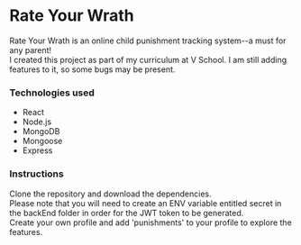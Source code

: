 # Rate Your Wrath</br>
Rate Your Wrath is an online child punishment tracking system--a must for any parent!</br>
I created this project as part of my curriculum at V School.  I am still adding features to it, so some bugs may be present.</br>

### Technologies used
* React</br>
* Node.js</br>
* MongoDB</br>
* Mongoose</br>
* Express</br>


### Instructions 
Clone the repository and download the dependencies.</br>
Please note that you will need to create an ENV variable entitled secret in the backEnd folder in order for the JWT token to be generated.</br>
Create your own profile and add 'punishments' to your profile to explore the features.</br>
